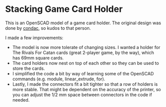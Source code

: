 # Stacking Game Card Holder

This is an OpenSCAD model of a game card holder. The original design was done by
[condac](https://github.com/condac/gamecardholder), so kudos to that person.

I made a few improvements:
* The model is now more tolerate of changing sizes. I wanted a holder for The Rivals For Catan
  cards (great 2-player game, by the way), which has 69mm square cards.
* The card holders now nest on top of each other so they can be used to store the cards.
* I simplified the code a bit by way of learning some of the OpenSCAD commands (e.g. module,
  linear_extrude, for).
* Lastly, I made the connectors fit a bit tighter so that a row of holders is more stable. That
  might be dependent on the accuracy of the printer, so you can adjust the 1/2 mm space between
  connectors in the code if needed.
